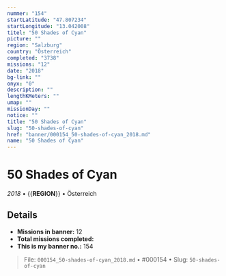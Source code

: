 ```yaml
---
nummer: "154"
startLatitude: "47.807234"
startLongitude: "13.042008"
titel: "50 Shades of Cyan"
picture: ""
region: "Salzburg"
country: "Österreich"
completed: "3738"
missions: "12"
date: "2018"
bg-link: ""
onyx: "0"
description: ""
lengthKMeters: ""
umap: ""
missionDay: ""
notice: ""
title: "50 Shades of Cyan"
slug: "50-shades-of-cyan"
href: "banner/000154_50-shades-of-cyan_2018.md"
name: "50 Shades of Cyan"
---
```

# 50 Shades of Cyan

*2018* • {{__REGION__}} • Österreich





## Details

- **Missions in banner:** 12
- **Total missions completed:** 
- **This is my banner no.:** 154






> File: `000154_50-shades-of-cyan_2018.md` • #000154 • Slug: `50-shades-of-cyan`
